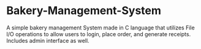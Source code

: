 # Bakery-Management-System
A simple bakery management System made in C language that utilizes File I/O operations to allow users to login, place order, and generate receipts. Includes admin interface as well.
